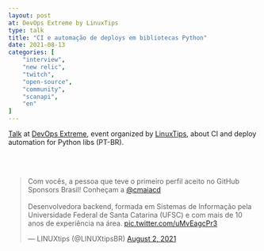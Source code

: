 ```yaml
---
layout: post
at: DevOps Extreme by LinuxTips
type: talk
title: "CI e automação de deploys em bibliotecas Python"
date: 2021-08-13
categories: [
    "interview",
    "new relic",
    "twitch",
    "open-source",
    "community",
    "scanapi",
    "en"
]
---
```


[Talk][talk] at [DevOps Extreme][devops-extreme], event organized by [LinuxTips][linuxtips], about
CI and deploy automation for Python libs (PT-BR).


<!-- Add a placeholder for the Twitch embed -->
<div id="twitch-embed"></div>

<!-- Load the Twitch embed script -->
<script src="https://player.twitch.tv/js/embed/v1.js"></script>

<!-- Create a Twitch.Player object. This will render within the placeholder div -->
<script type="text/javascript">
  new Twitch.Player("twitch-embed", {
    video: "1116708891",
    height: "378",
    width: "620",
    time: "11h32m4s"
  });
</script>

<br>

<script async class="speakerdeck-embed" data-id="8201c4b2f3de486c922b3076dcdad915" data-ratio="1.77777777777778" src="//speakerdeck.com/assets/embed.js"></script>

<br>

<blockquote class="twitter-tweet"><p lang="pt" dir="ltr">Com vocês, a pessoa que teve o primeiro perfil aceito no GitHub Sponsors Brasil! Conheçam a <a href="https://twitter.com/cmaiacd?ref_src=twsrc%5Etfw">@cmaiacd</a> <br><br>Desenvolvedora backend, formada em Sistemas de Informação pela Universidade Federal de Santa Catarina (UFSC) e com mais de 10 anos de experiência na área. <a href="https://t.co/uMvEagcPr3">pic.twitter.com/uMvEagcPr3</a></p>&mdash; LINUXtips (@LINUXtipsBR) <a href="https://twitter.com/LINUXtipsBR/status/1422257444764405762?ref_src=twsrc%5Etfw">August 2, 2021</a></blockquote> <script async src="https://platform.twitter.com/widgets.js" charset="utf-8"></script>

[talk]: https://www.twitch.tv/videos/1116708891?t=11h32m04s
[linuxtips]: https://www.linuxtips.io
[devops-extreme]: https://www.linuxtips.io/blogs/novidades/devopsextreme-estamos-chegando
